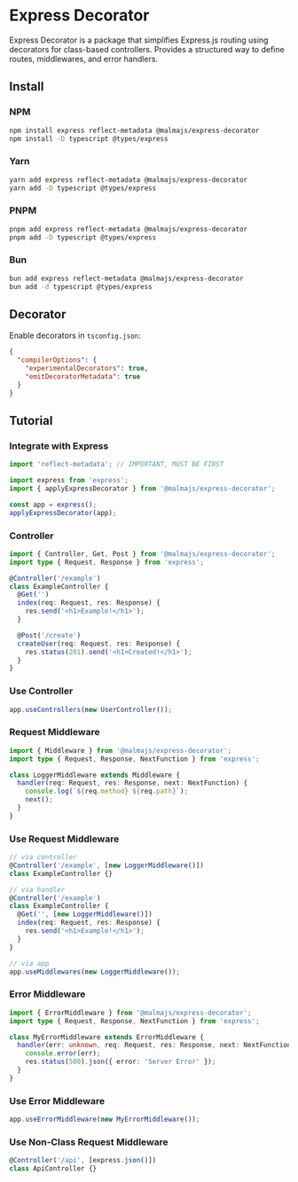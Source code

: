 # Express Decorator

Express Decorator is a package that simplifies Express.js routing using decorators for class-based controllers. Provides a structured way to define routes, middlewares, and error handlers.

## Install

### NPM
```bash
npm install express reflect-metadata @malmajs/express-decorator
npm install -D typescript @types/express
```
### Yarn
```bash
yarn add express reflect-metadata @malmajs/express-decorator
yarn add -D typescript @types/express
```
### PNPM
```bash
pnpm add express reflect-metadata @malmajs/express-decorator
pnpm add -D typescript @types/express
```
### Bun
```bash
bun add express reflect-metadata @malmajs/express-decorator
bun add -d typescript @types/express
```

## Decorator

Enable decorators in `tsconfig.json`:

```json
{
  "compilerOptions": {
    "experimentalDecorators": true,
    "emitDecoratorMetadata": true
  }
}
```

## Tutorial

### Integrate with Express

```ts
import 'reflect-metadata'; // IMPORTANT, MUST BE FIRST

import express from 'express';
import { applyExpressDecorator } from '@malmajs/express-decorator';

const app = express();
applyExpressDecorator(app);
```

### Controller

```ts
import { Controller, Get, Post } from '@malmajs/express-decorator';
import type { Request, Response } from 'express';

@Controller('/example')
class ExampleController {
  @Get('')
  index(req: Request, res: Response) {
    res.send('<h1>Example!</h1>');
  }

  @Post('/create')
  createUser(req: Request, res: Response) {
    res.status(201).send('<h1>Created!</h1>');
  }
}
```

### Use Controller

```ts
app.useControllers(new UserController());
```

### Request Middleware

```ts
import { Middleware } from '@malmajs/express-decorator';
import type { Request, Response, NextFunction } from 'express';

class LoggerMiddleware extends Middleware {
  handler(req: Request, res: Response, next: NextFunction) {
    console.log(`${req.method} ${req.path}`);
    next();
  }
}
```

### Use Request Middleware

```ts
// via controller
@Controller('/example', [new LoggerMiddleware()])
class ExampleController {}

// via handler
@Controller('/example')
class ExampleController {
  @Get('', [new LoggerMiddleware()])
  index(req: Request, res: Response) {
    res.send('<h1>Example!</h1>');
  }
}

// via app
app.useMiddlewares(new LoggerMiddleware());
```

### Error Middleware

```ts
import { ErrorMiddleware } from '@malmajs/express-decorator';
import type { Request, Response, NextFunction } from 'express';

class MyErrorMiddleware extends ErrorMiddleware {
  handler(err: unknown, req: Request, res: Response, next: NextFunction) {
    console.error(err);
    res.status(500).json({ error: 'Server Error' });
  }
}
```

### Use Error Middleware

```ts
app.useErrorMiddleware(new MyErrorMiddleware());
```

### Use Non-Class Request Middleware

```ts
@Controller('/api', [express.json()])
class ApiController {}
```
